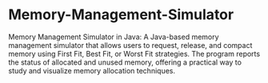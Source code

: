 # Memory-Management-Simulator

Memory Management Simulator in Java: A Java-based memory management simulator that allows users to request, release, and compact memory using First Fit, Best Fit, or Worst Fit strategies. The program reports the status of allocated and unused memory, offering a practical way to study and visualize memory allocation techniques.
